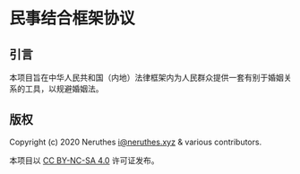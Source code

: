 # 民事结合框架协议

## 引言

本项目旨在中华人民共和国（内地）法律框架内为人民群众提供一套有别于婚姻关系的工具，以规避婚姻法。

## 版权

Copyright (c) 2020 Neruthes <i@neruthes.xyz> & various contributors.

本项目以 [CC BY-NC-SA 4.0](https://creativecommons.org/licenses/by-nc-sa/4.0/) 许可证发布。
